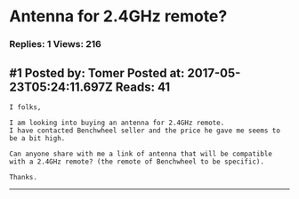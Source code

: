 # Antenna for 2.4GHz remote?

### Replies: 1 Views: 216

## \#1 Posted by: Tomer Posted at: 2017-05-23T05:24:11.697Z Reads: 41

```
I folks,

I am looking into buying an antenna for 2.4GHz remote.
I have contacted Benchwheel seller and the price he gave me seems to be a bit high. 

Can anyone share with me a link of antenna that will be compatible with a 2.4GHz remote? (the remote of Benchwheel to be specific).

Thanks.
```

---
